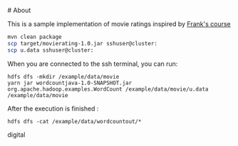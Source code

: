
# About

This is a sample implementation of movie ratings inspired by [Frank's course](https://www.udemy.com/course/the-ultimate-hands-on-hadoop-tame-your-big-data/)

```bash 
mvn clean package
scp target/movierating-1.0.jar sshuser@cluster:
scp u.data sshuser@cluster:
```

When you are connected to the ssh terminal, you can run: 

```
hdfs dfs -mkdir /example/data/movie
yarn jar wordcountjava-1.0-SNAPSHOT.jar org.apache.hadoop.examples.WordCount /example/data/movie/u.data /example/data/movie
```

After the execution is finished :
```
hdfs dfs -cat /example/data/wordcountout/*
```

digital